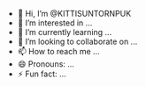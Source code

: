 - 👋 Hi, I’m @KITTISUNTORNPUK
- 👀 I’m interested in ...
- 🌱 I’m currently learning ...
- 💞️ I’m looking to collaborate on ...
- 📫 How to reach me ...
- 😄 Pronouns: ...
- ⚡ Fun fact: ...

<!---
KITTISUNTORNPUK/KITTISUNTORNPUK is a ✨ special ✨ repository because its `README.md` (this file) appears on your GitHub profile.
You can click the Preview link to take a look at your changes.
--->
